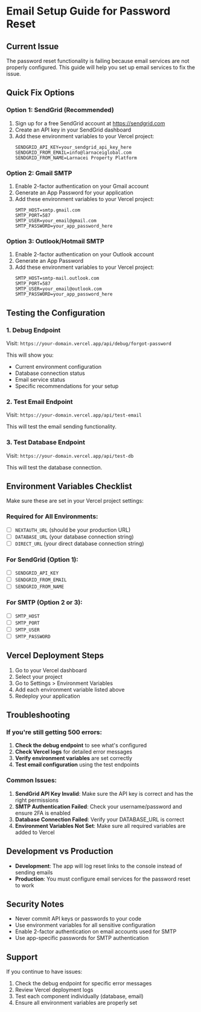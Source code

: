 # Email Setup Guide for Password Reset

## Current Issue
The password reset functionality is failing because email services are not properly configured. This guide will help you set up email services to fix the issue.

## Quick Fix Options

### Option 1: SendGrid (Recommended)
1. Sign up for a free SendGrid account at https://sendgrid.com
2. Create an API key in your SendGrid dashboard
3. Add these environment variables to your Vercel project:
   ```
   SENDGRID_API_KEY=your_sendgrid_api_key_here
   SENDGRID_FROM_EMAIL=info@larnaceiglobal.com
   SENDGRID_FROM_NAME=Larnacei Property Platform
   ```

### Option 2: Gmail SMTP
1. Enable 2-factor authentication on your Gmail account
2. Generate an App Password for your application
3. Add these environment variables to your Vercel project:
   ```
   SMTP_HOST=smtp.gmail.com
   SMTP_PORT=587
   SMTP_USER=your_email@gmail.com
   SMTP_PASSWORD=your_app_password_here
   ```

### Option 3: Outlook/Hotmail SMTP
1. Enable 2-factor authentication on your Outlook account
2. Generate an App Password
3. Add these environment variables to your Vercel project:
   ```
   SMTP_HOST=smtp-mail.outlook.com
   SMTP_PORT=587
   SMTP_USER=your_email@outlook.com
   SMTP_PASSWORD=your_app_password_here
   ```

## Testing the Configuration

### 1. Debug Endpoint
Visit: `https://your-domain.vercel.app/api/debug/forgot-password`

This will show you:
- Current environment configuration
- Database connection status
- Email service status
- Specific recommendations for your setup

### 2. Test Email Endpoint
Visit: `https://your-domain.vercel.app/api/test-email`

This will test the email sending functionality.

### 3. Test Database Endpoint
Visit: `https://your-domain.vercel.app/api/test-db`

This will test the database connection.

## Environment Variables Checklist

Make sure these are set in your Vercel project settings:

### Required for All Environments:
- [ ] `NEXTAUTH_URL` (should be your production URL)
- [ ] `DATABASE_URL` (your database connection string)
- [ ] `DIRECT_URL` (your direct database connection string)

### For SendGrid (Option 1):
- [ ] `SENDGRID_API_KEY`
- [ ] `SENDGRID_FROM_EMAIL`
- [ ] `SENDGRID_FROM_NAME`

### For SMTP (Option 2 or 3):
- [ ] `SMTP_HOST`
- [ ] `SMTP_PORT`
- [ ] `SMTP_USER`
- [ ] `SMTP_PASSWORD`

## Vercel Deployment Steps

1. Go to your Vercel dashboard
2. Select your project
3. Go to Settings > Environment Variables
4. Add each environment variable listed above
5. Redeploy your application

## Troubleshooting

### If you're still getting 500 errors:

1. **Check the debug endpoint** to see what's configured
2. **Check Vercel logs** for detailed error messages
3. **Verify environment variables** are set correctly
4. **Test email configuration** using the test endpoints

### Common Issues:

1. **SendGrid API Key Invalid**: Make sure the API key is correct and has the right permissions
2. **SMTP Authentication Failed**: Check your username/password and ensure 2FA is enabled
3. **Database Connection Failed**: Verify your DATABASE_URL is correct
4. **Environment Variables Not Set**: Make sure all required variables are added to Vercel

## Development vs Production

- **Development**: The app will log reset links to the console instead of sending emails
- **Production**: You must configure email services for the password reset to work

## Security Notes

- Never commit API keys or passwords to your code
- Use environment variables for all sensitive configuration
- Enable 2-factor authentication on email accounts used for SMTP
- Use app-specific passwords for SMTP authentication

## Support

If you continue to have issues:

1. Check the debug endpoint for specific error messages
2. Review Vercel deployment logs
3. Test each component individually (database, email)
4. Ensure all environment variables are properly set 